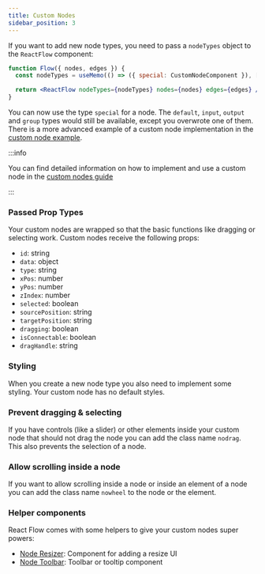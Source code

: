 ```yaml
---
title: Custom Nodes
sidebar_position: 3
---
```


If you want to add new node types, you need to pass a `nodeTypes` object to the `ReactFlow` component:

```jsx
function Flow({ nodes, edges }) {
  const nodeTypes = useMemo(() => ({ special: CustomNodeComponent }), []);

  return <ReactFlow nodeTypes={nodeTypes} nodes={nodes} edges={edges} />;
}
```

You can now use the type `special` for a node.
The `default`, `input`, `output` and `group` types would still be available, except you overwrote one of them.
There is a more advanced example of a custom node implementation in the [custom node example](/docs/examples/nodes/custom-node).

:::info

You can find detailed information on how to implement and use a custom node in the [custom nodes guide](/docs/guides/custom-nodes)

:::

### Passed Prop Types

Your custom nodes are wrapped so that the basic functions like dragging or selecting work. Custom nodes receive the following props:

- `id`: string
- `data`: object
- `type`: string
- `xPos`: number
- `yPos`: number
- `zIndex`: number
- `selected`: boolean
- `sourcePosition`: string
- `targetPosition`: string
- `dragging`: boolean
- `isConnectable`: boolean
- `dragHandle`: string

### Styling

When you create a new node type you also need to implement some styling. Your custom node has no default styles.

### Prevent dragging & selecting

If you have controls (like a slider) or other elements inside your custom node that should not drag the node you can add the class name `nodrag`. This also prevents the selection of a node.

### Allow scrolling inside a node

If you want to allow scrolling inside a node or inside an element of a node you can add the class name `nowheel` to the node or the element.

### Helper components

React Flow comes with some helpers to give your custom nodes super powers:

- [Node Resizer](/docs/api/nodes/node-resizer/): Component for adding a resize UI
- [Node Toolbar](/docs/api/edges/base-edge/): Toolbar or tooltip component
